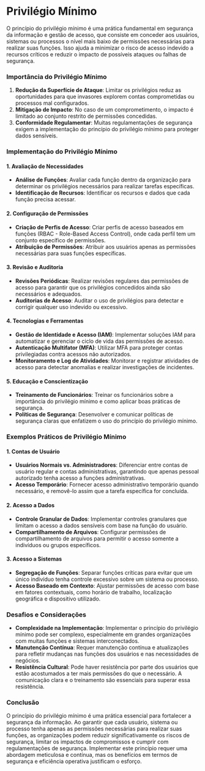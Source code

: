 # Privilégio Mínimo

O princípio do privilégio mínimo é uma prática fundamental em segurança da informação e gestão de acesso, que consiste em conceder aos usuários, sistemas ou processos o nível mais baixo de permissões necessárias para realizar suas funções. Isso ajuda a minimizar o risco de acesso indevido a recursos críticos e reduzir o impacto de possíveis ataques ou falhas de segurança. 

### Importância do Privilégio Mínimo

1. **Redução da Superfície de Ataque**: Limitar os privilégios reduz as oportunidades para que invasores explorem contas comprometidas ou processos mal configurados.
2. **Mitigação de Impacto**: No caso de um comprometimento, o impacto é limitado ao conjunto restrito de permissões concedidas.
3. **Conformidade Regulamentar**: Muitas regulamentações de segurança exigem a implementação do princípio do privilégio mínimo para proteger dados sensíveis.

### Implementação do Privilégio Mínimo

#### 1. **Avaliação de Necessidades**
- **Análise de Funções**: Avaliar cada função dentro da organização para determinar os privilégios necessários para realizar tarefas específicas.
- **Identificação de Recursos**: Identificar os recursos e dados que cada função precisa acessar.

#### 2. **Configuração de Permissões**
- **Criação de Perfis de Acesso**: Criar perfis de acesso baseados em funções (RBAC - Role-Based Access Control), onde cada perfil tem um conjunto específico de permissões.
- **Atribuição de Permissões**: Atribuir aos usuários apenas as permissões necessárias para suas funções específicas.

#### 3. **Revisão e Auditoria**
- **Revisões Periódicas**: Realizar revisões regulares das permissões de acesso para garantir que os privilégios concedidos ainda são necessários e adequados.
- **Auditorias de Acesso**: Auditar o uso de privilégios para detectar e corrigir qualquer uso indevido ou excessivo.

#### 4. **Tecnologias e Ferramentas**
- **Gestão de Identidade e Acesso (IAM)**: Implementar soluções IAM para automatizar e gerenciar o ciclo de vida das permissões de acesso.
- **Autenticação Multifator (MFA)**: Utilizar MFA para proteger contas privilegiadas contra acessos não autorizados.
- **Monitoramento e Log de Atividades**: Monitorar e registrar atividades de acesso para detectar anomalias e realizar investigações de incidentes.

#### 5. **Educação e Conscientização**
- **Treinamento de Funcionários**: Treinar os funcionários sobre a importância do privilégio mínimo e como aplicar boas práticas de segurança.
- **Políticas de Segurança**: Desenvolver e comunicar políticas de segurança claras que enfatizem o uso do princípio do privilégio mínimo.

### Exemplos Práticos de Privilégio Mínimo

#### 1. **Contas de Usuário**
- **Usuários Normais vs. Administradores**: Diferenciar entre contas de usuário regular e contas administrativas, garantindo que apenas pessoal autorizado tenha acesso a funções administrativas.
- **Acesso Temporário**: Fornecer acesso administrativo temporário quando necessário, e removê-lo assim que a tarefa específica for concluída.

#### 2. **Acesso a Dados**
- **Controle Granular de Dados**: Implementar controles granulares que limitam o acesso a dados sensíveis com base na função do usuário.
- **Compartilhamento de Arquivos**: Configurar permissões de compartilhamento de arquivos para permitir o acesso somente a indivíduos ou grupos específicos.

#### 3. **Acesso a Sistemas**
- **Segregação de Funções**: Separar funções críticas para evitar que um único indivíduo tenha controle excessivo sobre um sistema ou processo.
- **Acesso Baseado em Contexto**: Ajustar permissões de acesso com base em fatores contextuais, como horário de trabalho, localização geográfica e dispositivo utilizado.

### Desafios e Considerações

- **Complexidade na Implementação**: Implementar o princípio do privilégio mínimo pode ser complexo, especialmente em grandes organizações com muitas funções e sistemas interconectados.
- **Manutenção Contínua**: Requer manutenção contínua e atualizações para refletir mudanças nas funções dos usuários e nas necessidades de negócios.
- **Resistência Cultural**: Pode haver resistência por parte dos usuários que estão acostumados a ter mais permissões do que o necessário. A comunicação clara e o treinamento são essenciais para superar essa resistência.

### Conclusão

O princípio do privilégio mínimo é uma prática essencial para fortalecer a segurança da informação. Ao garantir que cada usuário, sistema ou processo tenha apenas as permissões necessárias para realizar suas funções, as organizações podem reduzir significativamente os riscos de segurança, limitar os impactos de compromissos e cumprir com regulamentações de segurança. Implementar este princípio requer uma abordagem meticulosa e contínua, mas os benefícios em termos de segurança e eficiência operativa justificam o esforço.